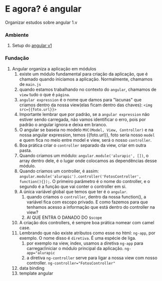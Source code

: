 # E agora? é angular
Organizar estudos sobre angular 1.v 

### Ambiente 
1. Setup do [angular v1](https://angularjs.org/)

### Fundação 
1. Angular organiza a aplicação em módulos
     1. existe um módulo fundamental para criação da aplicação, que é chamado quando iniciamos a aplicação. Normalmente, chamamos de `main.js`
     2. quando estamos trabalhando no contexto do `angular`, chamamos de `view` tudo o que é `página`. 
     3. `angular expression` é o nome que damos para "lacunas" que criamos dentro da nossa view(elas ficam dentro das chaves): 
     `<img src={{foto.url}}>`
     4. Importante lembrar que por padrão, se a `angular expression` não estiver sendo carregada, não vamos identificar o erro, pois por padrão o angular ignora e deixa em branco.
     5. O angular se baseia no modelo `MVC(Model, View, Controller)` e na nossa angular expression, temos {{foto.url}}, foto seria nosso `model` e quem fica no meio entre model e view, será o nosso `controller`.
     6. Boa prática criar o `controller` separado da view, criar em outra pasta.
     7. Quando criamos um módulo: `angular.module('alurapic', [])`, o array dentro dele, é o lugar onde colocamos as dependências desse módulo.
     8. Quando criamos um controller, é assim: `angular.module('alurapic').controller('FotosController', function(){});`. O primeiro parâmetro é o nome do controller, e o segundo é a função que vai conter o controller em si.
     9. A única variável global que temos que ter é o `angular`. 
          1. quando criamos o `controller`, dentro da nossa function(), a variável fica com escopo privado. E como fazemos para que tenhamos acesso a informação que está dentro do controller na view?
          2. AI QUE ENTRA O DANADO DO `$scope`
     10. A criação dos controllers, é sempre boa prática nomear com camel case.
     11. Lembrando que não existe atributos como esse no html: `ng-app`, por exemplo. O nome disso é `diretiva`. É uma espécie de liga. 
          1. por exemplo na view, index, usamos a diretiva `ng-app` para carregar/iniciar o módulo principal da aplicação. `ng-app="alurapic`
          2. a diretiva `ng-controller` serve para ligar a nossa view com nosso controller. `ng-controller="FotosController"`
      12. data binding
      13. template angular    

